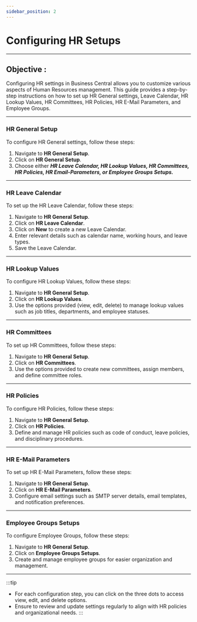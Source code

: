 ```yaml
---
sidebar_position: 2
---
```


# Configuring HR Setups
---

<div class="customized-intro-container" id="introduction">
    <h2 class="configuring-hr-setups"> Objective : </h2>
    <p>Configuring HR settings in Business Central allows you to customize various aspects of Human Resources management. This guide provides a step-by-step instructions on how to set up HR General settings, Leave Calendar, HR Lookup Values, HR Committees, HR Policies, HR E-Mail Parameters, and Employee Groups.</p>
</div>

---

### HR General Setup

To configure HR General settings, follow these steps:

1. Navigate to **HR General Setup**.
2. Click on **HR General Setup**.
3. Choose either ***HR Leave Calendar, HR Lookup Values, HR Committees, HR Policies, HR Email-Parameters, or Employee Groups Setups.***

---

### HR Leave Calendar

To set up the HR Leave Calendar, follow these steps:

1. Navigate to **HR General Setup**.
2. Click on **HR Leave Calendar**.
3. Click on **New** to create a new Leave Calendar.
4. Enter relevant details such as calendar name, working hours, and leave types.
5. Save the Leave Calendar.

---

### HR Lookup Values

To configure HR Lookup Values, follow these steps:

1. Navigate to **HR General Setup**.
2. Click on **HR Lookup Values**.
3. Use the options provided (view, edit, delete) to manage lookup values such as job titles, departments, and employee statuses.

---

### HR Committees

To set up HR Committees, follow these steps:

1. Navigate to **HR General Setup**.
2. Click on **HR Committees**.
3. Use the options provided to create new committees, assign members, and define committee roles.

---

### HR Policies

To configure HR Policies, follow these steps:

1. Navigate to **HR General Setup**.
2. Click on **HR Policies**.
3. Define and manage HR policies such as code of conduct, leave policies, and disciplinary procedures.

---

### HR E-Mail Parameters

To set up HR E-Mail Parameters, follow these steps:

1. Navigate to **HR General Setup**.
2. Click on **HR E-Mail Parameters**.
3. Configure email settings such as SMTP server details, email templates, and notification preferences.

---

### Employee Groups Setups

To configure Employee Groups, follow these steps:

1. Navigate to **HR General Setup**.
2. Click on **Employee Groups Setups**.
3. Create and manage employee groups for easier organization and management.

---

:::tip

- For each configuration step, you can click on the three dots to access view, edit, and delete options.
- Ensure to review and update settings regularly to align with HR policies and organizational needs.
:::
